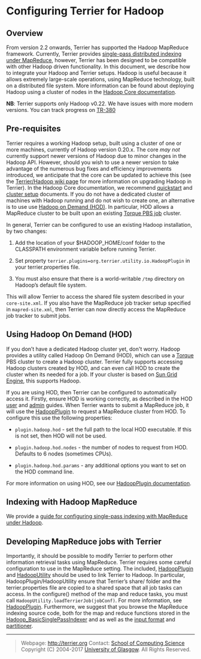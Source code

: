 Configuring Terrier for Hadoop
==============================

Overview
--------

From version 2.2 onwards, Terrier has supported the Hadoop MapReduce framework. Currently, Terrier provides [single-pass distributed indexing under MapReduce](hadoop_indexing.html), however, Terrier has been designed to be compatible with other Hadoop driven functionality. In this document, we describe how to integrate your Hadoop and Terrier setups. Hadoop is useful because it allows extremely large-scale operations, using MapReduce technology, built on a distributed file system. More information can be found about deploying Hadoop using a cluster of nodes in the [Hadoop Core documentation](http://hadoop.apache.org/core/docs/current/).

**NB**: Terrier supports only Hadoop v0.22. We have issues with more modern versions. You can track progress on [TR-380](http://terrier.org/issues/browse/TR-380)

Pre-requisites
--------------

Terrier requires a working Hadoop setup, built using a cluster of one or more machines, currently of Hadoop version 0.20.x. The core *may not* currently support newer versions of Hadoop due to minor changes in the Hadoop API. However, should you wish to use a newer version to take advantage of the numerous bug fixes and efficiency improvements introduced, we anticipate that the core can be updated to achieve this (see the [Terrier/Hadoop wiki page](http://ir.dcs.gla.ac.uk/wiki/Terrier/Hadoop) for more information on upgrading Hadoop in Terrier). In the Hadoop Core documentation, we recommend [quickstart](http://hadoop.apache.org/docs/r0.19.0/quickstart.html) and [cluster setup](http://hadoop.apache.org/docs/r0.19.0/cluster_setup.html) documents. If you do not have a dedicated cluster of machines with Hadoop running and do not wish to create one, an alternative is to use use [Hadoop on Demand (HOD)](http://hadoop.apache.org/docs/r0.19.0/hod_user_guide.html). In particular, HOD allows a MapReduce cluster to be built upon an existing [Torque PBS job](http://www.adaptivecomputing.com/products/open-source/torque/) cluster.

In general, Terrier can be configured to use an existing Hadoop installation, by two changes:

1.  Add the location of your $HADOOP\_HOME/conf folder to the CLASSPATH environment variable before running Terrier.

2.  Set property `terrier.plugins=org.terrier.utility.io.HadoopPlugin` in your terrier.properties file.

3.  You must also ensure that there is a world-writable `/tmp` directory on Hadoop’s default file system.

This will allow Terrier to access the shared file system described in your `core-site.xml`. If you also have the MapReduce job tracker setup specified in `mapred-site.xml`, then Terrier can now directly access the MapReduce job tracker to submit jobs.

Using Hadoop On Demand (HOD)
----------------------------

If you don’t have a dedicated Hadoop cluster yet, don't worry. Hadoop provides a utility called Hadoop On Demand (HOD), which can use a [Torque](http://www.adaptivecomputing.com/products/open-source/torque/) PBS cluster to create a Hadoop cluster. Terrier fully supports accessing Hadoop clusters created by HOD, and can even call HOD to create the cluster when its needed for a job. If your cluster is based on [Sun Grid Engine](http://gridengine.sunsource.net/), this supports Hadoop.

If you are using HOD, then Terrier can be configured to automatically access it. Firstly, ensure HOD is working correctly, as described in the HOD [user](http://hadoop.apache.org/docs/r0.19.0/hod_user_guide.html) and [admin](http://hadoop.apache.org/docs/r0.19.0/hod_admin_guide.html) guides. When Terrier wants to submit a MapReduce job, it will use the [HadoopPlugin](http://www.terrier.org/docs/current/javadoc/org/terrier/utility/io/HadoopPlugin.html) to request a MapReduce cluster from HOD. To configure this use the following properties:

-   `plugin.hadoop.hod` - set the full path to the local HOD executable. If this is not set, then HOD will not be used.

-   `plugin.hadoop.hod.nodes` - the number of nodes to request from HOD. Defaults to 6 nodes (sometimes CPUs).

-   `plugin.hadoop.hod.params` - any additional options you want to set on the HOD command line.

For more information on using HOD, see our [HadoopPlugin documentation](http://www.terrier.org/docs/current/javadoc/org/terrier/utility/io/HadoopPlugin.html).

Indexing with Hadoop MapReduce
------------------------------

We provide a [guide for configuring single-pass indexing with MapReduce under Hadoop](hadoop_indexing.html).

Developing MapReduce jobs with Terrier
--------------------------------------

Importantly, it should be possible to modify Terrier to perform other information retrieval tasks using MapReduce. Terrier requires some careful configuration to use in the MapReduce setting. The included, [HadoopPlugin](http://www.terrier.org/docs/current/javadoc/org/terrier/utility/io/HadoopPlugin.html) and [HadoopUtility](http://www.terrier.org/docs/current/javadoc/org/terrier/utility/io/HadoopUtility.html) should be used to link Terrier to Hadoop. In particular, HadoopPlugin/HadoopUtility ensure that Terrier’s share/ folder and the terrier.properties file are copied to a shared space that all job tasks can access. In the configure() method of the map and reduce tasks, you must call `HadoopUtility.loadTerrierJob(jobConf)`. For more information, see [HadoopPlugin](http://www.terrier.org/docs/current/javadoc/org/terrier/utility/io/HadoopPlugin.html). Furthermore, we suggest that you browse the MapReduce indexing source code, both for the map and reduce functions stored in the [Hadoop\_BasicSinglePassIndexer](http://www.terrier.org/docs/current/javadoc/org/terrier/structures/indexing/singlepass/hadoop/Hadoop_BasicSinglePassIndexer.html) and as well as the [input format](http://www.terrier.org/docs/current/javadoc/org/terrier/structures/indexing/singlepass/hadoop/MultiFileCollectionInputFormat.html) and [partitioner](http://www.terrier.org/docs/current/javadoc/org/terrier/structures/indexing/singlepass/hadoop/SplitEmittedTerm.html).

------------------------------------------------------------------------

> Webpage: <http://terrier.org>
> Contact: [School of Computing Science](http://www.dcs.gla.ac.uk/)
> Copyright (C) 2004-2017 [University of Glasgow](http://www.gla.ac.uk/). All Rights Reserved. 
